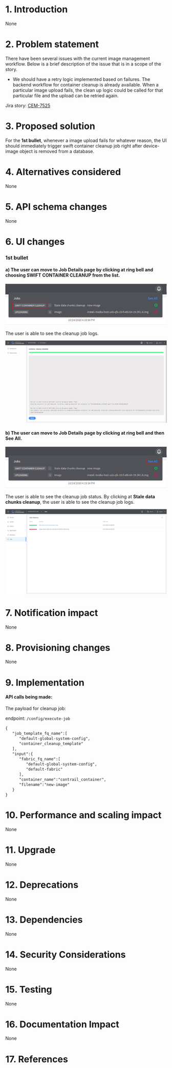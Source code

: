 # 1. Introduction
None
# 2. Problem statement
There have been several issues with the current image management workflow.  Below is a brief description of the issue that is in a scope of the story.

- We should have a retry logic implemented based on failures. The backend workflow for container cleanup is already available. When a particular image upload fails, the clean up logic could be called for that particular file and the upload can be retried again.

Jira story: [CEM-7525](https://contrail-jws.atlassian.net/browse/CEM-7525)
# 3. Proposed solution
For the **1st bullet**, whenever a image upload fails for whatever reason, the UI should immediately trigger swift container cleanup job right after device-image object is removed from a database.

# 4. Alternatives considered
None
# 5. API schema changes
None
# 6. UI changes

### **1st bullet**

#### a) The user can move to Job Details page by clicking at ring bell and choosing **SWIFT CONTAINER CLEANUP** from the list.

![Pending jobs list](../images/device-image-cleanup-job-1.png)

The user is able to see the cleanup job logs.

![Job details page](../images/device-image-cleanup-job-details.png)

#### b) The user can move to Job Details page by clicking at ring bell and then **See All**.

![Pending jobs list](../images/device-image-cleanup-job-2.png)

The user is able to see the cleanup job status. By clicking at **Stale data chunks cleanup**, the user is able to see the cleanup job logs.

![Job status page](../images/device-image-cleanup-job-status.png)

# 7. Notification impact
None
# 8. Provisioning changes
None
# 9. Implementation
#### API calls being made:

The payload for cleanup job:

endpoint: `/config/execute-job`

    {  
       "job_template_fq_name":[  
          "default-global-system-config",
          "container_cleanup_template"
       ],
       "input":{  
          "fabric_fq_name":[  
             "default-global-system-config",
             "default-fabric"
          ],
          "container_name":"contrail_container",
          "filename":"new-image"
       }
    }


# 10. Performance and scaling impact
None
# 11. Upgrade
None
# 12. Deprecations
None
# 13. Dependencies
None
# 14. Security Considerations
None
# 15. Testing
None
# 16. Documentation Impact
None
# 17. References

